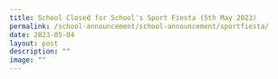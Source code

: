 ```yaml
---
title: School Closed for School's Sport Fiesta (5th May 2023)
permalink: /school-announcement/school-announcement/sportfiesta/
date: 2023-05-04
layout: post
description: ""
image: ""
---
```

